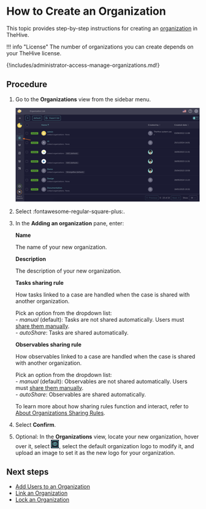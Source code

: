 # How to Create an Organization

This topic provides step-by-step instructions for creating an [organization](about-organizations.md) in TheHive.

!!! info "License"
    The number of organizations you can create depends on your TheHive license.

{!includes/administrator-access-manage-organizations.md!}

## Procedure

1. Go to the **Organizations** view from the sidebar menu.

    ![Organizations view](../../images/administration-guides/manage-organizations-organizations-view.png)

2. Select :fontawesome-regular-square-plus:.

3. In the **Adding an organization** pane, enter:

    **Name**

    The name of your new organization.

    **Description**

    The description of your new organization.

    **Tasks sharing rule**

    How tasks linked to a case are handled when the case is shared with another organization.

    Pick an option from the dropdown list:  
        - *manual* (default): Tasks are not shared automatically. Users must [share them manually](../../user-guides/analyst-corner/tasks/share-a-task.md).  
        - *autoShare*: Tasks are shared automatically.

    **Observables sharing rule**

    How observables linked to a case are handled when the case is shared with another organization.

    Pick an option from the dropdown list:  
        - *manual* (default): Observables are not shared automatically. Users must [share them manually](../../user-guides/analyst-corner/cases/share-an-observable.md).  
        - *autoShare*: Observables are shared automatically.

    To learn more about how sharing rules function and interact, refer to [About Organizations Sharing Rules](../../administration/organizations/about-organizations-sharing-rules.md).

4. Select **Confirm**.

5. Optional: In the **Organizations** view, locate your new organization, hover over it, select ![Eye](../../images/administration-guides/manage-organizations-eye.png), select the default organization logo to modify it, and upload an image to set it as the new logo for your organization.

## Next steps

* [Add Users to an Organization](add-users-to-an-organization.md)
* [Link an Organization](link-an-organization.md)
* [Lock an Organization](lock-an-organization.md)